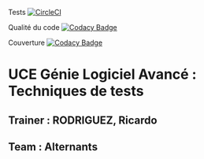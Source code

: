Tests [![CircleCI](https://circleci.com/gh/uy-rrodriguez/ceri-m1-test/tree/master.svg?style=svg)](https://circleci.com/gh/uy-rrodriguez/ceri-m1-test/tree/master)

Qualité du code [![Codacy Badge](https://api.codacy.com/project/badge/Grade/773a56215a134e61a9e2da66ddfd7165)](https://www.codacy.com/app/uy-rrodriguez/ceri-m1-test?utm_source=github.com&amp;utm_medium=referral&amp;utm_content=uy-rrodriguez/ceri-m1-test&amp;utm_campaign=Badge_Grade)

Couverture [![Codacy Badge](https://api.codacy.com/project/badge/Coverage/773a56215a134e61a9e2da66ddfd7165)](https://www.codacy.com/app/uy-rrodriguez/ceri-m1-test?utm_source=github.com&utm_medium=referral&utm_content=uy-rrodriguez/ceri-m1-test&utm_campaign=Badge_Coverage)


# UCE Génie Logiciel Avancé : Techniques de tests

## Trainer : RODRIGUEZ, Ricardo
## Team    : Alternants

